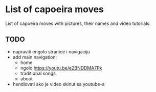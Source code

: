 # List of capoeira moves

List of capoeira moves with pictures, their names and video tutorials.

## TODO

- napraviti engolo stranice i navigaciju
- add main navigation:
  - home
  - ngolo https://youtu.be/e2BNDDMA7Pk
  - traditional songs
  - about
- hendlovati ako je video skinut sa youtube-a
